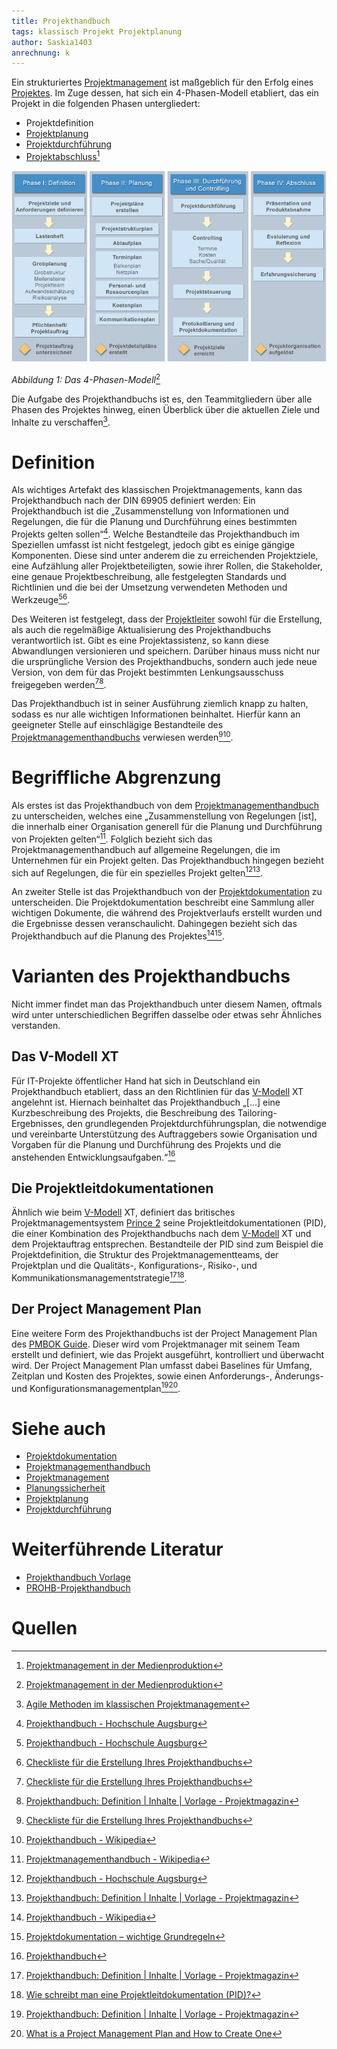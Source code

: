 ```yaml
---
title: Projekthandbuch
tags: klassisch Projekt Projektplanung
author: Saskia1403
anrechnung: k 
---
```


Ein strukturiertes [Projektmanagement](Projektmanagement.md) ist maßgeblich für den Erfolg eines [Projektes](Projekt.md). Im Zuge dessen, hat sich ein 4-Phasen-Modell etabliert, das ein Projekt in die folgenden Phasen untergliedert:
* Projektdefinition
* [Projektplanung](Projektplanung.md)
* [Projektdurchführung](Projektsteuerung.md)
* [Projektabschluss](Projektabschluss.md)[^11]

![Projektphasen](Projekthandbuch/Projektphasen.png)

*Abbildung 1: Das 4-Phasen-Modell*[^11]

Die Aufgabe des Projekthandbuchs ist es, den Teammitgliedern über alle Phasen des Projektes hinweg, einen Überblick über die aktuellen Ziele und Inhalte zu verschaffen[^1].


# Definition

Als wichtiges Artefakt des klassischen Projektmanagements, kann das Projekthandbuch nach der DIN 69905 definiert werden: Ein Projekthandbuch ist die „Zusammenstellung von Informationen und Regelungen, die für die Planung und Durchführung eines bestimmten Projekts gelten sollen“[^2]. Welche Bestandteile das Projekthandbuch im Speziellen umfasst ist nicht festgelegt, jedoch gibt es einige gängige Komponenten. Diese sind unter anderem die zu erreichenden Projektziele, eine Aufzählung aller Projektbeteiligten, sowie ihrer Rollen, die Stakeholder, eine genaue Projektbeschreibung, alle festgelegten Standards und Richtlinien und die bei der Umsetzung verwendeten Methoden und Werkzeuge[^2][^3].

Des Weiteren ist festgelegt, dass der [Projektleiter](Projektleiter.md) sowohl für die Erstellung, als auch die regelmäßige Aktualisierung des Projekthandbuchs verantwortlich ist. Gibt es eine Projektassistenz, so kann diese Abwandlungen versionieren und speichern. Darüber hinaus muss nicht nur die ursprüngliche Version des Projekthandbuchs, sondern auch jede neue Version, von dem für das Projekt bestimmten Lenkungsausschuss freigegeben werden[^3][^4].

Das Projekthandbuch ist in seiner Ausführung ziemlich knapp zu halten, sodass es nur alle wichtigen Informationen beinhaltet. Hierfür kann an geeigneter Stelle auf einschlägige Bestandteile des [Projektmanagementhandbuchs](Projektmanagementhandbuch.md) verwiesen werden[^3][^5]. 


# Begriffliche Abgrenzung 

Als erstes ist das Projekthandbuch von dem [Projektmanagementhandbuch](Projektmanagementhandbuch.md) zu unterscheiden, welches eine „Zusammenstellung von Regelungen [ist], die innerhalb einer Organisation generell für die Planung und Durchführung von Projekten gelten“[^6]. Folglich bezieht sich das Projektmanagementhandbuch auf allgemeine Regelungen, die im Unternehmen für ein Projekt gelten. Das Projekthandbuch hingegen bezieht sich auf Regelungen, die für ein spezielles Projekt gelten[^2][^4].

An zweiter Stelle ist das Projekthandbuch von der [Projektdokumentation](Projektdokumentation.md) zu unterscheiden. Die Projektdokumentation beschreibt eine Sammlung aller wichtigen Dokumente, die während des Projektverlaufs erstellt wurden und die Ergebnisse dessen veranschaulicht. Dahingegen bezieht sich das Projekthandbuch auf die Planung des Projektes[^5][^7].

# Varianten des Projekthandbuchs

Nicht immer findet man das Projekthandbuch unter diesem Namen, oftmals wird unter unterschiedlichen Begriffen dasselbe oder etwas sehr Ähnliches verstanden. 

## Das V-Modell XT

Für IT-Projekte öffentlicher Hand hat sich in Deutschland ein Projekthandbuch etabliert, dass an den Richtlinien für das [V-Modell](VModell.md) XT angelehnt ist. Hiernach beinhaltet das Projekthandbuch „[...] eine Kurzbeschreibung des Projekts, die Beschreibung des Tailoring-Ergebnisses, den grundlegenden Projektdurchführungsplan, die notwendige und vereinbarte Unterstützung des Auftraggebers sowie Organisation und Vorgaben für die Planung und Durchführung des Projekts und die anstehenden Entwicklungsaufgaben.“[^8]

## Die Projektleitdokumentationen

Ähnlich wie beim [V-Modell](VModell.md) XT, definiert das britisches Projektmanagementsystem [Prince 2](PRINCE2.md) seine Projektleitdokumentationen (PID), die einer Kombination des Projekthandbuchs nach dem [V-Modell](VModell.md) XT und dem Projektauftrag entsprechen. Bestandteile der PID sind zum Beispiel die Projektdefinition, die Struktur des Projektmanagementteams, der Projektplan und die Qualitäts-, Konfigurations-, Risiko-, und Kommunikationsmanagementstrategie[^4][^9]. 

## Der Project Management Plan

Eine weitere Form des Projekthandbuchs ist der Project Management Plan des [PMBOK Guide](PMBOK_Guide.md). Dieser wird vom Projektmanager mit seinem Team erstellt und definiert, wie das Projekt ausgeführt, kontrolliert und überwacht wird. Der Project Management Plan umfasst dabei Baselines für Umfang, Zeitplan und Kosten des Projektes, sowie einen Anforderungs-, Änderungs- und Konfigurationsmanagementplan[^4][^10].




# Siehe auch

* [Projektdokumentation](Projektdokumentation.md)
* [Projektmanagementhandbuch](Projektmanagementhandbuch.md)
* [Projektmanagement](Projektmanagement.md)
* [Planungssicherheit](Planungssicherheit.md)
* [Projektplanung](Projektplanung.md)
* [Projektdurchführung](Projektsteuerung.md)


# Weiterführende Literatur

* [Projekthandbuch Vorlage](https://muster-vorlage.ch/projekthandbuch-vorlage/#Projekthandbuch_Vorlage)
* [PROHB-Projekthandbuch](https://www.degruyter.com/document/doi/10.1515/9783110471274-033/html)

# Quellen

[^1]: [Agile Methoden im klassischen Projektmanagement](https://www.cassini.de/inspire/agile-vs-klassisch)
[^2]: [Projekthandbuch - Hochschule Augsburg](http://www.hs-augsburg.de/pm-bau/Homepage/3-1%20Projekthandbuch.html)
[^3]: [Checkliste für die Erstellung Ihres Projekthandbuchs](https://www.management-circle.de/blog/checkliste-erstellung-projekthandbuch/)
[^4]: [Projekthandbuch: Definition | Inhalte | Vorlage - Projektmagazin](https://www.projektmagazin.de/glossarterm/projekthandbuch)
[^5]: [Projekthandbuch - Wikipedia](https://de.wikipedia.org/wiki/Projekthandbuch)
[^6]: [Projektmanagementhandbuch - Wikipedia](https://de.wikipedia.org/wiki/Projektmanagementhandbuch)
[^7]: [Projektdokumentation – wichtige Grundregeln](https://dieprojektmanager.com/projektdokumentation-wichtige-grundregeln/)
[^8]: [Projekthandbuch](http://download.gsb.bund.de/BundesCIO/V-Modell_XT_Bund/V-Modell%20XT%20Bund-2.0-HTML/7d9bf684e9bf2c.html)
[^9]: [Wie schreibt man eine Projektleitdokumentation (PID)?](https://www.qrpinternational.ch/blog/faq/wie-schreibt-man-eine-projektleitdokumentation-pid/)
[^10]: [What is a Project Management Plan and How to Create One](https://www-simplilearn-com.translate.goog/what-is-a-project-management-plan-article?_x_tr_sl=en&_x_tr_tl=de&_x_tr_hl=de&_x_tr_pto=nui,op,sc)
[^11]: [Projektmanagement in der Medienproduktion](https://mediencommunity.de/system/files/wbts/projektmanagement/le01/zusammenfassung3.html)
